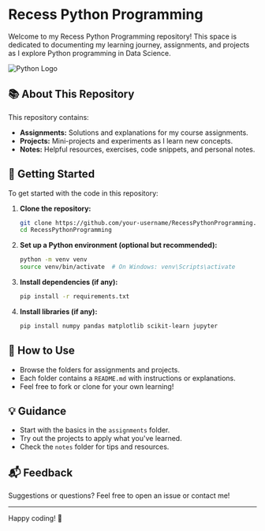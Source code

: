 # Recess Python Programming

Welcome to my Recess Python Programming repository! This space is dedicated to documenting my learning journey, assignments, and projects as I explore Python programming in Data Science.

![Python Logo](https://www.python.org/static/community_logos/python-logo.png)

## 📚 About This Repository

This repository contains:

- **Assignments:** Solutions and explanations for my course assignments.
- **Projects:** Mini-projects and experiments as I learn new concepts.
- **Notes:** Helpful resources, exercises, code snippets, and personal notes.

## 🚀 Getting Started

To get started with the code in this repository:

1. **Clone the repository:**
    ```bash
    git clone https://github.com/your-username/RecessPythonProgramming.git
    cd RecessPythonProgramming
    ```

2. **Set up a Python environment (optional but recommended):**
    ```bash
    python -m venv venv
    source venv/bin/activate  # On Windows: venv\Scripts\activate
    ```

3. **Install dependencies (if any):**
    ```bash
    pip install -r requirements.txt
    ```

4. **Install libraries (if any):**
    ```bash
    pip install numpy pandas matplotlib scikit-learn jupyter
    ```

## 📝 How to Use

- Browse the folders for assignments and projects.
- Each folder contains a `README.md` with instructions or explanations.
- Feel free to fork or clone for your own learning!

## 💡 Guidance

- Start with the basics in the `assignments` folder.
- Try out the projects to apply what you've learned.
- Check the `notes` folder for tips and resources.

## 📬 Feedback

Suggestions or questions? Feel free to open an issue or contact me!

---

Happy coding! 🚀

